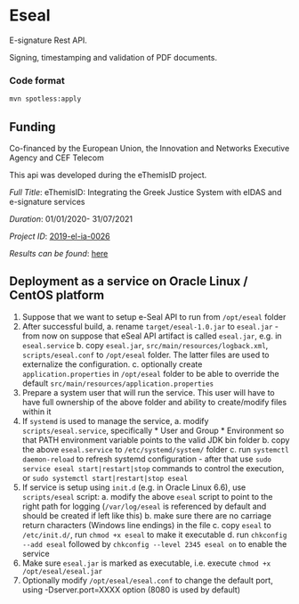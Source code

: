 # Eseal

E-signature Rest API.


Signing, timestamping and validation of PDF documents.

### Code format
```bash
mvn spotless:apply
```


## Funding 
Co-financed by the European Union, the Innovation and Networks Executive Agency and CEF Telecom

Τhis api was developed during the eThemisID project. 

_Full Title_: eThemisID: Integrating the Greek Justice System with eIDAS and e-signature services

_Duration_: 01/01/2020- 31/07/2021 

_Project ID_: [2019-el-ia-0026](https://ec.europa.eu/inea/en/connecting-europe-facility/cef-telecom/2019-el-ia-0026)

_Results can be found_: [here](https://www.adjustice.gr/ethemis/?lang=en) 

## Deployment as a service on Oracle Linux / CentOS platform

1. Suppose that we want to setup e-Seal API to run from `/opt/eseal` folder
2. After successful build, 
    a. rename `target/eseal-1.0.jar` to `eseal.jar` - from now on suppose that eSeal API artifact is called `eseal.jar`, e.g. in `eseal.service`
	b. copy `eseal.jar`, `src/main/resources/logback.xml`, `scripts/eseal.conf` to `/opt/eseal` folder. The latter files are used to externalize the configuration.
	c. optionally create `application.properties` in `/opt/eseal` folder to be able to override the default `src/main/resources/application.properties`
3. Prepare a system user that will run the service. This user will have to have full ownership of the above folder and ability to create/modify files within it
4. If `systemd` is used to manage the service, 
    a. modify `scripts/eseal.service`, specifically 
	    * User and Group
		* Environment so that PATH environment variable points to the valid JDK bin folder
	b. copy the above `eseal.service` to `/etc/systemd/system/` folder
	c. run `systemctl daemon-reload` to refresh systemd configuration - after that use `sudo service eseal start|restart|stop` commands to control the execution, or `sudo systemctl start|restart|stop eseal`
5. If service is setup using `init.d` (e.g. in Oracle Linux 6.6), use `scripts/eseal` script:
    a. modify the above `eseal` script to point to the right path for logging (`/var/log/eseal` is referenced by default and should be created if left like this)
	b. make sure there are no carriage return characters (Windows line endings) in the file
	c. copy `eseal` to `/etc/init.d/`, run `chmod +x eseal` to make it executable
	d. run `chkconfig --add eseal` followed by `chkconfig --level 2345 eseal on` to enable the service
6. Make sure `eseal.jar` is marked as executable, i.e. execute `chmod +x /opt/eseal/eseal.jar` 
7. Optionally modify `/opt/eseal/eseal.conf` to change the default port, using -Dserver.port=XXXX option (8080 is used by default)